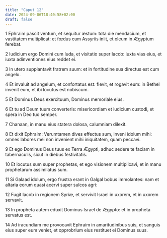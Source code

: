 ```yaml
---
title: "Caput 12"
date: 2024-09-06T18:40:58+02:00
draft: false
---
```




1 Ephraim pascit ventum, et sequitur æstum: tota die mendacium, et vastitatem multiplicat: et fœdus cum Assyriis iniit, et oleum in Ægyptum ferebat.

2 Iudicium ergo Domini cum Iuda, et visitatio super Iacob: iuxta vias eius, et iuxta adinventiones eius reddet ei.

3 In utero supplantavit fratrem suum: et in fortitudine sua directus est cum angelo.

4 Et invaluit ad angelum, et confortatus est: flevit, et rogavit eum: in Bethel invenit eum, et ibi locutus est nobiscum.

5 Et Dominus Deus exercituum, Dominus memoriale eius.

6 Et tu ad Deum tuum converteris: misericordiam et iudicium custodi, et spera in Deo tuo semper.

7 Chanaan, in manu eius statera dolosa, calumniam dilexit.

8 Et dixit Ephraim: Verumtamen dives effectus sum, inveni idolum mihi: omnes labores mei non invenient mihi iniquitatem, quam peccavi.

9 Et ego Dominus Deus tuus ex Terra Ægypti, adhuc sedere te faciam in tabernaculis, sicut in diebus festivitatis.

10 Et locutus sum super prophetas, et ego visionem multiplicavi, et in manu prophetarum assimilatus sum.

11 Si Galaad idolum, ergo frustra erant in Galgal bobus immolantes: nam et altaria eorum quasi acervi super sulcos agri:

12 Fugit Iacob in regionem Syriæ, et servivit Israel in uxorem, et in uxorem servavit.

13 In propheta autem eduxit Dominus Israel de Ægypto: et in propheta servatus est.

14 Ad iracundiam me provocavit Ephraim in amaritudinibus suis, et sanguis eius super eum veniet, et opprobrium eius restituet ei Dominus suus.

